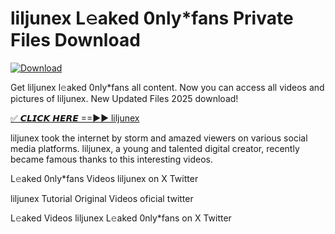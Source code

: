 # liljunex L𝚎aked 0nly*fans Private Files Download

[![Download](https://i.imgur.com/PoXn3jX.png)](https://mediafirer.com/liljunex)

Get liljunex l𝚎aked 0nly*fans all content. Now you can access all videos and pictures of liljunex. New Updated Files 2025 download!

[✅ 𝘾𝙇𝙄𝘾𝙆 𝙃𝙀𝙍𝙀 ==►► liljunex](https://mediafirer.com/liljunex)

liljunex took the internet by storm and amazed viewers on various social media platforms. liljunex, a young and talented digital creator, recently became famous thanks to this interesting videos.

L𝚎aked 0nly*fans Videos liljunex on X Twitter

liljunex Tutorial Original Videos oficial twitter

L𝚎aked Videos liljunex L𝚎aked 0nly*fans on X Twitter